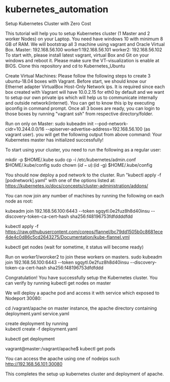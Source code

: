 # kubernetes_automation
Setup Kubernetes Cluster with Zero Cost

This tutorial will help you to setup Kubernetes cluster (1 Master and 2 worker Nodes) on your Laptop. You need have windows 10 with minimum 8 GB of RAM. We will bootstrap all 3 machine using vagrant and Oracle Virtual Box.
Master: 192.168.56.100
worker1:192.168.56.101
worker2: 192.168.56.102
 To start with, please install latest vagrant, virtual Box and Git on your windows and reboot it. Please make sure the VT-visualization is enable at BIOS.
 Clone this repository and cd to Kubernetes_Ubuntu
 
 Create Virtual Machines:
Please follow the following steps to create 3 ubuntu-18.04 boxes with Vagrant. Before start, we should know our Ethernet adapter VirtualBox Host-Only Network ips. It is required since each box created with Vagrant will have 10.0.2.15 for eth0 by default and we want to setup our own private ips which will help us to communicate internally and outside network(internet). You can get to know this ip by executing ipconfig in command prompt.
Once all 3 boxes are ready, you can login to those boxes by running "vagrant ssh" from respective directory/folder.

Run on only on Master:
 sudo kubeadm init --pod-network-cidr=10.244.0.0/16 --apiserver-advertise-address=192.168.56.100 (as vagrant user).
 you will get the following output from above command:
 Your Kubernetes master has initialized successfully!

To start using your cluster, you need to run the following as a regular user:

  mkdir -p $HOME/.kube
  sudo cp -i /etc/kubernetes/admin.conf $HOME/.kube/config
  sudo chown $(id -u):$(id -g) $HOME/.kube/config

You should now deploy a pod network to the cluster.
Run "kubectl apply -f [podnetwork].yaml" with one of the options listed at:
  https://kubernetes.io/docs/concepts/cluster-administration/addons/

You can now join any number of machines by running the following on each node
as root:

  kubeadm join 192.168.56.100:6443 --token sgqytl.0e2fuz8h8d40insu --discovery-token-ca-cert-hash sha256:f48196753fdfddddfdd

  
  kubectl apply -f https://raw.githubusercontent.com/coreos/flannel/bc79dd1505b0c8681ece4de4c0d86c5cd2643275/Documentation/kube-flannel.yml
  
  
  kubectl get nodes (wait for sometime, it status will become ready)
  
  Run on worker1/woroker2 to join these workers on masters.
  sudo kubeadm join 192.168.56.100:6443 --token sgqytl.0e2fuz8h8d40insu --discovery-token-ca-cert-hash sha256:f48196753dfdfddd
  
 Congratulation! You have successfully setup the Kubernetes cluster. You can verify by running kubectl get nodes on master
 
 We will deploy a apache pod and access it with service which exposed to Nodeport 30080:
 
 cd /vagrant/apache on master instance, the apache directory containing 
 deployment.yaml  service.yaml
 
 create deployment by running   
 kubectl create -f deployment.yaml
 
 kubectl get deployment

vagrant@master:/vagrant/apache$ kubectl get pods

You can access the apache using one of nodeips such http://192.168.56.101:30080

This completes the setup up kubernetes cluster  and deployment of apache.